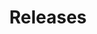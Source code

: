 ---
layout: full
title: Releases
type: collection
permalink: /releases-en
lang: en
ref: releases
---